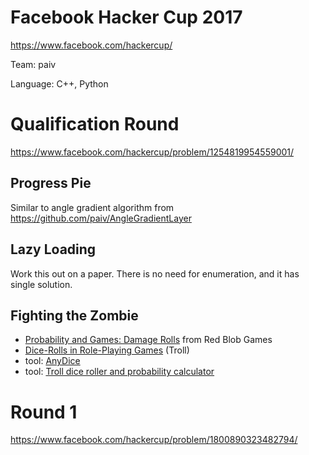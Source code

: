 
Facebook Hacker Cup 2017
========================

https://www.facebook.com/hackercup/

Team: paiv

Language: C++, Python


# Qualification Round

https://www.facebook.com/hackercup/problem/1254819954559001/

## Progress Pie

Similar to angle gradient algorithm from https://github.com/paiv/AngleGradientLayer


## Lazy Loading

Work this out on a paper. There is no need for enumeration, and it has single solution.


## Fighting the Zombie

* [Probability and Games: Damage Rolls](http://www.redblobgames.com/articles/probability/damage-rolls.html) from Red Blob Games
* [Dice-Rolls in Role-Playing Games](http://www.diku.dk/~torbenm/Troll/RPGdice.pdf) (Troll)
* tool: [AnyDice](http://anydice.com/)
* tool: [Troll dice roller and probability calculator](http://topps.diku.dk/torbenm/troll.msp)


# Round 1

https://www.facebook.com/hackercup/problem/1800890323482794/
